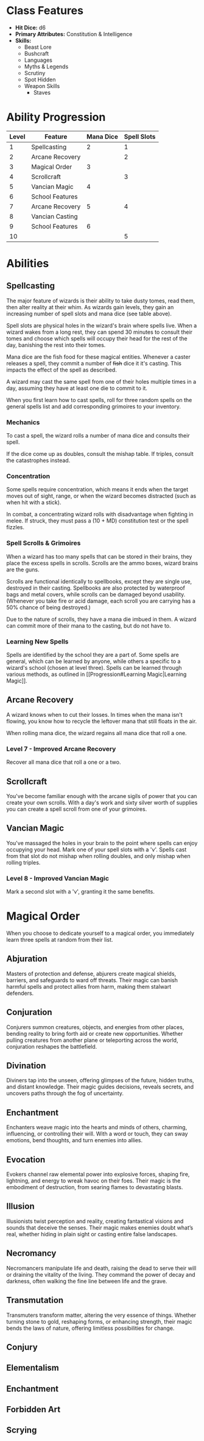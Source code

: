 # Class Features
+ **Hit Dice:** d6
+ **Primary Attributes:** Constitution & Intelligence
+ **Skills:**
	+ Beast Lore
	+ Bushcraft
	+ Languages
	+ Myths & Legends
	+ Scrutiny
	+ Spot Hidden
	+ Weapon Skills
		+ Staves
# Ability Progression
| Level | Feature         | Mana Dice | Spell Slots |
| ----- | --------------- | --------- | ----------- |
| 1     | Spellcasting    | 2         | 1           |
| 2     | Arcane Recovery |           | 2           |
| 3     | Magical Order   | 3         |             |
| 4     | Scrollcraft     |           | 3           |
| 5     | Vancian Magic   | 4         |             |
| 6     | School Features |           |             |
| 7     | Arcane Recovery | 5         | 4           |
| 8     | Vancian Casting |           |             |
| 9     | School Features | 6         |             |
| 10    |                 |           | 5           |
# Abilities
## Spellcasting
The major feature of wizards is their ability to take dusty tomes, read them, then alter reality at their whim. As wizards gain levels, they gain an increasing number of spell slots and mana dice (see table above).

Spell slots are physical holes in the wizard's brain where spells live. When a wizard wakes from a long rest, they can spend 30 minutes to consult their tomes and choose which spells will occupy their head for the rest of the day, banishing the rest into their tomes.

Mana dice are the fish food for these magical entities. Whenever a caster releases a spell, they commit a number of ~~fish~~ dice it it's casting. This impacts the effect of the spell as described.

A wizard may cast the same spell from one of their holes multiple times in a day, assuming they have at least one die to commit to it.

When you first learn how to cast spells, roll for three random spells on the general spells list and add corresponding grimoires to your inventory.
### Mechanics
To cast a spell, the wizard rolls a number of mana dice and consults their spell.

If the dice come up as doubles, consult the mishap table. If triples, consult the catastrophes instead.
### Concentration
Some spells require concentration, which means it ends when the target moves out of sight, range, or when the wizard becomes distracted (such as when hit with a stick).

In combat, a concentrating wizard rolls with disadvantage when fighting in melee. If struck, they must pass a (10 + MD) constitution test or the spell fizzles.
### Spell Scrolls & Grimoires
When a wizard has too many spells that can be stored in their brains, they place the excess spells in scrolls. Scrolls are the ammo boxes, wizard brains are the guns.

Scrolls are functional identically to spellbooks, except they are single use, destroyed in their casting. Spellbooks are also protected by waterproof bags and metal covers, while scrolls can be damaged beyond usability. (Whenever you take fire or acid damage, each scroll you are carrying has a 50% chance of being destroyed.)

Due to the nature of scrolls, they have a mana die imbued in them. A wizard can commit more of their mana to the casting, but do not have to.
### Learning New Spells
Spells are identified by the school they are a part of. Some spells are general, which can be learned by anyone, while others a specific to a wizard's school (chosen at level three). Spells can be learned through various methods, as outlined in [[Progression#Learning Magic|Learning Magic]].
## Arcane Recovery
A wizard knows when to cut their losses. In times when the mana isn't flowing, you know how to recycle the leftover mana that still floats in the air.

When rolling mana dice, the wizard regains all mana dice that roll a one.
### Level 7 - Improved Arcane Recovery
Recover all mana dice that roll a one or a two.
## Scrollcraft
You've become familiar enough with the arcane sigils of power that you can create your own scrolls. With a day's work and sixty silver worth of supplies you can create a spell scroll from one of your grimoires.
## Vancian Magic
You've massaged the holes in your brain to the point where spells can enjoy occupying your head. Mark one of your spell slots with a 'v'. Spells cast from that slot do not mishap when rolling doubles, and only mishap when rolling triples.
### Level 8 - Improved Vancian Magic
Mark a second slot with a 'v', granting it the same benefits.
# Magical Order
When you choose to dedicate yourself to a magical order, you immediately learn three spells at random from their list. 
## Abjuration
Masters of protection and defense, abjurers create magical shields, barriers, and safeguards to ward off threats. Their magic can banish harmful spells and protect allies from harm, making them stalwart defenders.
## Conjuration
Conjurers summon creatures, objects, and energies from other places, bending reality to bring forth aid or create new opportunities. Whether pulling creatures from another plane or teleporting across the world, conjuration reshapes the battlefield.
## Divination
Diviners tap into the unseen, offering glimpses of the future, hidden truths, and distant knowledge. Their magic guides decisions, reveals secrets, and uncovers paths through the fog of uncertainty.
## Enchantment
Enchanters weave magic into the hearts and minds of others, charming, influencing, or controlling their will. With a word or touch, they can sway emotions, bend thoughts, and turn enemies into allies.
## Evocation
Evokers channel raw elemental power into explosive forces, shaping fire, lightning, and energy to wreak havoc on their foes. Their magic is the embodiment of destruction, from searing flames to devastating blasts.
## Illusion
Illusionists twist perception and reality, creating fantastical visions and sounds that deceive the senses. Their magic makes enemies doubt what’s real, whether hiding in plain sight or casting entire false landscapes.
## Necromancy
Necromancers manipulate life and death, raising the dead to serve their will or draining the vitality of the living. They command the power of decay and darkness, often walking the fine line between life and the grave.
## Transmutation
Transmuters transform matter, altering the very essence of things. Whether turning stone to gold, reshaping forms, or enhancing strength, their magic bends the laws of nature, offering limitless possibilities for change.


## Conjury

## Elementalism
## Enchantment
## Forbidden Art
## Scrying
